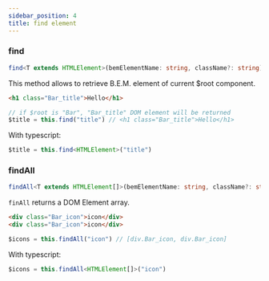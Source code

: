 ```yaml
---
sidebar_position: 4
title: find element
---
```




### <a name="find"></a>find

```ts
find<T extends HTMLElement>(bemElementName: string, className?: string): T;
```

This method allows to retrieve B.E.M. element of current $root component.

```html
<h1 class="Bar_title">Hello</h1>
```

```js
// if $root is "Bar", "Bar_title" DOM element will be returned
$title = this.find("title") // <h1 class="Bar_title">Hello</h1>
```

With typescript:

```ts
$title = this.find<HTMLElement>("title")
```

### <a name="findAll"></a>findAll

```ts
findAll<T extends HTMLElement[]>(bemElementName: string, className?: string): T;
```

`finAll` returns a DOM Element array.

```html
<div class="Bar_icon">icon</div>
<div class="Bar_icon">icon</div>
```

```js
$icons = this.findAll("icon") // [div.Bar_icon, div.Bar_icon]
```

With typescript:

```ts
$icons = this.findAll<HTMLElement[]>("icon")
```
